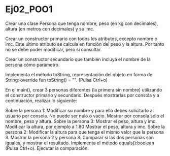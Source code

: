 # Ej02_POO1

Crear una clase Persona que tenga nombre, peso (en kg con decimales), altura (en metros con decimales) y su imc.

Crear un constructor primario con todos los atributos, excepto nombre e imc. Este último atributo se calcula en función del peso y la altura. Por tanto no se debe poder modificar, pero si consultar.

Crear un constructor secundario que también incluya el nombre de la persona cómo parámetro.

Implementa el método toString, representación del objeto en forma de String: override fun toString() = "". (Pulsa Ctrl+o)

En el main(), crear 3 personas diferentes (la primera sin nombre) utilizando el constructor primario y secundario. Después mostrarlas por consola y a continuación, realizar lo siguiente:

Sobre la persona 1:
Modificar su nombre y para ello debes solicitarlo al usuario por consola. No puede ser nulo o vacio.
Mostrar por consola sólo el nombre, peso y altura.
Sobre la persona 3:
Mostrar el peso, altura y imc.
Modificar la altura, por ejemplo a 1.80
Mostrar el peso, altura y imc.
Sobre la persona 2:
Modificar la altura para que tenga el mismo valor que la persona 3.
Mostrar la persona 2 y persona 3.
Comparar si las dos personas son iguales, y mostrar el resultado.
Implementa el método equals():boolean (Pulsa Ctrl+o).
Ejecutar la comparación.
